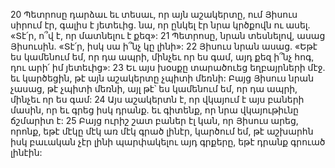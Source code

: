 20 Պետրոսը դարձաւ եւ տեսաւ, որ այն աշակերտը, ում Յիսուս սիրում էր, գալիս է յետեւից. նա, որ ընկել էր նրա կրծքովն ու ասել. «Տէ՛ր, ո՞վ է, որ մատնելու է քեզ»: 21 Պետրոսը, նրան տեսնելով, ասաց Յիսուսին. «Տէ՛ր, իսկ սա ի՞նչ կը լինի»: 22 Յիսուս նրան ասաց. «Եթէ ես կամենում եմ, որ դա ապրի, մինչեւ որ ես գամ, այդ քեզ ի՞նչ հոգ, դու արի՛ իմ յետեւից»: 23 Եւ այս խօսքը տարածուեց եղբայրների մէջ. եւ կարծեցին, թէ այն աշակերտը չպիտի մեռնի: Բայց Յիսուս նրան չասաց, թէ չպիտի մեռնի, այլ թէ՝ ես կամենում եմ, որ դա ապրի, մինչեւ որ ես գամ: 24 Այս աշակերտն է, որ վկայում է այս բաների մասին, որ եւ գրեց իսկ դրանք. եւ գիտենք, որ նրա վկայութիւնը ճշմարիտ է: 25 Բայց ուրիշ շատ բաներ էլ կան, որ Յիսուս արեց, որոնք, եթէ մէկը մէկ առ մէկ գրած լինէր, կարծում եմ, թէ աշխարհն իսկ բաւական չէր լինի պարփակելու այդ գրքերը, եթէ դրանք գրուած լինէին:































